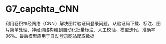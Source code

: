 # G7_capchta_CNN
利用卷积神经网络（CNN）解决图片验证码登录问题。从验证码下载、标注、图片简单处理、神经网络构建到自动化批量标注、人工校验、模型迭代，准确率96%。最后模型应用于自动登录网站爬取数据
